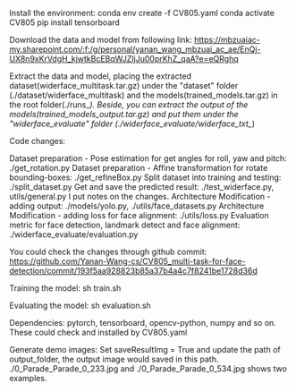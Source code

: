 Install the environment:
conda env create -f CV805.yaml
conda activate CV805
pip install tensorboard

Download the data and model from following link:
https://mbzuaiac-my.sharepoint.com/:f:/g/personal/yanan_wang_mbzuai_ac_ae/EnQj-UX8n9xKrVdgH_kjwtkBcEBqWJZIjJu00prKhZ_qaA?e=eQRghq

Extract the data and model, placing the extracted dataset(widerface_multitask.tar.gz) under the "dataset" folder (./dataset/widerface_multitask) and the models(trained_models.tar.gz) in the root folder(./runs_*). Beside, you can extract the output of the models(trained_models_output.tar.gz) and put them under the "widerface_evaluate" folder (./widerface_evaluate/widerface_txt_*)

Code changes:

Dataset preparation - Pose estimation for get angles for roll, yaw and pitch: ./get_rotation.py
Dataset preparation - Affine transformation for rotate bounding-boxes: ./get_refineBox.py
Split dataset into training and testing: ./split_dataset.py
Get and save the predicted result: ./test_widerface.py, utils/general.py I put notes on the changes.
Architecture Modification - adding output: ./models/yolo.py, ./utils/face_datasets.py
Architecture Modification - adding loss for face alignment: ./utils/loss.py
Evaluation metric for face detection, landmark detect and face alignment: ./widerface_evaluate/evaluation.py

You could check the changes through github commit: https://github.com/Yanan-Wang-cs/CV805_multi-task-for-face-detection/commit/193f5aa928823b85a37b4a4c7f8241be1728d36d


Training the model:
sh train.sh

Evaluating the model:
sh evaluation.sh

Dependencies:
pytorch, tensorboard, opencv-python, numpy and so on. These could check and installed by CV805.yaml

Generate demo images:
Set saveResultImg = True and update the path of output_folder, the output image would saved in this path. ./0_Parade_Parade_0_233.jpg and ./0_Parade_Parade_0_534.jpg shows two examples.



